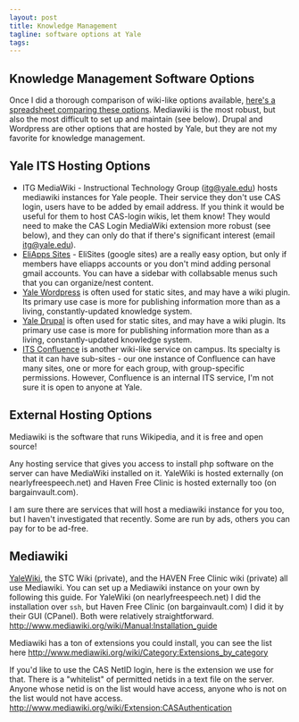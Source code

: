 ```yaml
---
layout: post
title: Knowledge Management
tagline: software options at Yale
tags:
---
```



## Knowledge Management Software Options
Once I did a thorough comparison of wiki-like options available, [here's a spreadsheet comparing these options](https://docs.google.com/a/yale.edu/spreadsheet/ccc?key=0AopzqThqXEKfdEZwLTdPTHpBVk1FRGVLRHAybTN1U0E&usp=drive_web#gid=0).  Mediawiki is the most robust, but also the most difficult to set up and maintain (see below). Drupal and Wordpress are other options that are hosted by Yale, but they are not my favorite for knowledge management. 


## Yale ITS Hosting Options
- ITG MediaWiki - Instructional Technology Group (itg@yale.edu) hosts mediawiki instances for Yale people. Their service they don't use CAS login, users have to be added by email address. If you think it would be useful for them to host CAS-login wikis, let them know! They would need to make the CAS Login MediaWiki extension more robust (see below), and they can only do that if there's significant interest (email itg@yale.edu).
- [EliApps Sites](https://sites.google.com/a/yale.edu/) - EliSites (google sites) are a really easy option, but only if members have eliapps accounts or you don't mind adding personal gmail accounts. You can have a sidebar with collabsable menus such that you can organize/nest content.
- [Yale Wordpress](http://commons.yale.edu/) is often used for static sites, and may have a wiki plugin. Its primary use case is more for publishing information more than as a living, constantly-updated knowledge system.
- [Yale Drupal](http://yalesites.yale.edu) is often used for static sites, and may have a wiki plugin. Its primary use case is more for publishing information more than as a living, constantly-updated knowledge system.
- [ITS Confluence](http://isa.its.yale.edu/confluence/) is another wiki-like service on campus. Its specialty is that it can have sub-sites - our one instance of Confluence can have many sites, one or more for each group, with group-specific permissions. However, Confluence is an internal ITS service, I'm not sure it is open to anyone at Yale.

## External Hosting Options
Mediawiki is the software that runs Wikipedia, and it is free and open source! 

Any hosting service that gives you access to install php software on the server can have MediaWiki installed on it. YaleWiki is hosted externally (on nearlyfreespeech.net) and Haven Free Clinic is hosted externally too (on bargainvault.com).

I am sure there are services that will host a mediawiki instance for you too, but I haven't investigated that recently. Some are run by ads, others you can pay for to be ad-free.

## Mediawiki
[YaleWiki](http://yalewiki.org), the STC Wiki (private), and the HAVEN Free Clinic wiki (private) all use Mediawiki. You can set up a Mediawiki instance on your own by following this guide. For YaleWiki (on nearlyfreespeech.net) I did the installation over `ssh`, but Haven Free Clinic (on bargainvault.com) I did it by their GUI (CPanel). Both were relatively straightforward.
http://www.mediawiki.org/wiki/Manual:Installation_guide

Mediawiki has a ton of extensions you could install, you can see the list here
http://www.mediawiki.org/wiki/Category:Extensions_by_category

If you'd like to use the CAS NetID login, here is the extension we use for that. There is a "whitelist" of permitted netids in a text file on the server. Anyone whose netid is on the list would have access, anyone who is not on the list would not have access.
http://www.mediawiki.org/wiki/Extension:CASAuthentication

